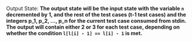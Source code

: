 Output State: **The output state will be the input state with the variable `n` decremented by 1, and the rest of the test cases (t-1 test cases) and the integers p_1, p_2, ..., p_n for the current test case consumed from stdin. The output will contain either 2 or 3 for each test case, depending on whether the condition `l[l[i] - 1] == l[i] - 1` is met.**
